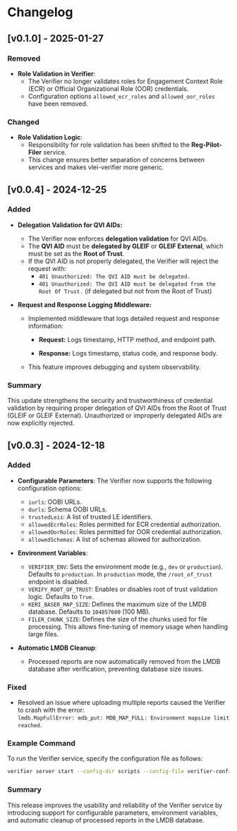 # Changelog


## [v0.1.0] - 2025-01-27

### Removed
- **Role Validation in Verifier**:  
  - The Verifier no longer validates roles for Engagement Context Role (ECR) or Official Organizational Role (OOR) credentials.  
  - Configuration options `allowed_ecr_roles` and `allowed_oor_roles` have been removed.

### Changed
- **Role Validation Logic**:  
  - Responsibility for role validation has been shifted to the **Reg-Pilot-Filer** service.  
  - This change ensures better separation of concerns between services and makes vlei-verifier more generic.

## [v0.0.4] - 2024-12-25

### Added

-   **Delegation Validation for QVI AIDs:**
    -   The Verifier now enforces **delegation validation** for QVI AIDs.
    -   The **QVI AID** must be **delegated by GLEIF** or **GLEIF External**, which must be set as the **Root of Trust**.
    -   If the QVI AID is not properly delegated, the Verifier will reject the request with:
        -   `401 Unauthorized: The QVI AID must be delegated.`
        -   `401 Unauthorized: The QVI AID must be delegated from the Root Of Trust.` (if delegated but not from the Root of Trust)
-   **Request and Response Logging Middleware:**
    
    -   Implemented middleware that logs detailed request and response information:
        
         -   **Request:** Logs timestamp, HTTP method, and endpoint path.
            
         -   **Response:** Logs timestamp, status code, and response body.
            
    -   This feature improves debugging and system observability.

### Summary

This update strengthens the security and trustworthiness of credential validation by requiring proper delegation of QVI AIDs from the Root of Trust (GLEIF or GLEIF External). Unauthorized or improperly delegated AIDs are now explicitly rejected.

## [v0.0.3] - 2024-12-18

### Added
- **Configurable Parameters**: The Verifier now supports the following configuration options:
  - `iurls`: OOBI URLs.
  - `durls`: Schema OOBI URLs.
  - `trustedLeis`: A list of trusted LE identifiers.
  - `allowedEcrRoles`: Roles permitted for ECR credential authorization.
  - `allowedOorRoles`: Roles permitted for OOR credential authorization.
  - `allowedSchemas`: A list of schemas allowed for authorization.

- **Environment Variables**:
  - `VERIFIER_ENV`: Sets the environment mode (e.g., `dev` or `production`). Defaults to `production`. In `production` mode, the `/root_of_trust` endpoint is disabled.
  - `VERIFY_ROOT_OF_TRUST`: Enables or disables root of trust validation logic. Defaults to `True`.
  - `KERI_BASER_MAP_SIZE`: Defines the maximum size of the LMDB database. Defaults to `104857600` (100 MB).
  - `FILER_CHUNK_SIZE`: Defines the size of the chunks used for file processing. This allows fine-tuning of memory usage when handling large files.

- **Automatic LMDB Cleanup**: 
  - Processed reports are now automatically removed from the LMDB database after verification, preventing database size issues.

### Fixed
- Resolved an issue where uploading multiple reports caused the Verifier to crash with the error:  
  `lmdb.MapFullError: mdb_put: MDB_MAP_FULL: Environment mapsize limit reached`.

### Example Command
To run the Verifier service, specify the configuration file as follows:
```bash
verifier server start --config-dir scripts --config-file verifier-config-public.json
```

### Summary

This release improves the usability and reliability of the Verifier service by introducing support for configurable parameters, environment variables, and automatic cleanup of processed reports in the LMDB database.
